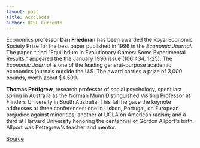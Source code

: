 ```yaml
---
layout: post
title: Accolades
author: UCSC Currents
---
```


Economics professor **Dan Friedman** has been awarded the Royal Economic Society Prize for the best paper published in 1996 in the _Economic Journal._ The paper, titled "Equilibrium in Evolutionary Games: Some Experimental Results," appeared the the January 1996 issue (106:434, 1-25). The _Economic Journal_ is one of the leading general-purpose academic economics journals outside the U.S. The award carries a prize of 3,000 pounds, worth about $4,500.

**Thomas Pettigrew,** research professor of social psychology, spent last spring in Australia as the Norman Munn Distinguished Visiting Professor at Flinders University in South Australia. This fall he gave the keynote addresses at three conferences: one in Lisbon, Portugal, on European prejudice against minorities; another at UCLA on American racism; and a third at Harvard University honoring the centennial of Gordon Allport's birth. Allport was Pettegrew's teacher and mentor.

[Source](http://www1.ucsc.edu/oncampus/currents/97-12-08/accolades.htm "Permalink to Accolades: 12-8-97")
